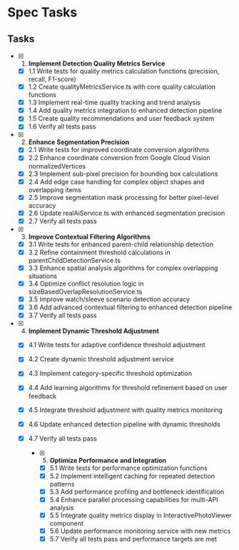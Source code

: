 # Spec Tasks

## Tasks

- [x] 1. **Implement Detection Quality Metrics Service**
  - [x] 1.1 Write tests for quality metrics calculation functions (precision, recall, F1-score)
  - [x] 1.2 Create qualityMetricsService.ts with core quality calculation functions
  - [x] 1.3 Implement real-time quality tracking and trend analysis
  - [x] 1.4 Add quality metrics integration to enhanced detection pipeline
  - [x] 1.5 Create quality recommendations and user feedback system
  - [x] 1.6 Verify all tests pass

- [x] 2. **Enhance Segmentation Precision**
  - [x] 2.1 Write tests for improved coordinate conversion algorithms
  - [x] 2.2 Enhance coordinate conversion from Google Cloud Vision normalizedVertices
  - [x] 2.3 Implement sub-pixel precision for bounding box calculations
  - [x] 2.4 Add edge case handling for complex object shapes and overlapping items
  - [x] 2.5 Improve segmentation mask processing for better pixel-level accuracy
  - [x] 2.6 Update realAiService.ts with enhanced segmentation precision
  - [x] 2.7 Verify all tests pass

- [x] 3. **Improve Contextual Filtering Algorithms**
  - [x] 3.1 Write tests for enhanced parent-child relationship detection
  - [x] 3.2 Refine containment threshold calculations in parentChildDetectionService.ts
  - [x] 3.3 Enhance spatial analysis algorithms for complex overlapping situations
  - [x] 3.4 Optimize conflict resolution logic in sizeBasedOverlapResolutionService.ts
  - [x] 3.5 Improve watch/sleeve scenario detection accuracy
  - [x] 3.6 Add advanced contextual filtering to enhanced detection pipeline
  - [x] 3.7 Verify all tests pass

- [x] 4. **Implement Dynamic Threshold Adjustment**
  - [x] 4.1 Write tests for adaptive confidence threshold adjustment
  - [x] 4.2 Create dynamic threshold adjustment service
  - [x] 4.3 Implement category-specific threshold optimization
  - [x] 4.4 Add learning algorithms for threshold refinement based on user feedback
  - [x] 4.5 Integrate threshold adjustment with quality metrics monitoring
  - [x] 4.6 Update enhanced detection pipeline with dynamic thresholds
  - [x] 4.7 Verify all tests pass

       - [x] 5. **Optimize Performance and Integration**
         - [x] 5.1 Write tests for performance optimization functions
         - [x] 5.2 Implement intelligent caching for repeated detection patterns
         - [x] 5.3 Add performance profiling and bottleneck identification
         - [x] 5.4 Enhance parallel processing capabilities for multi-API analysis
         - [x] 5.5 Integrate quality metrics display in InteractivePhotoViewer component
         - [x] 5.6 Update performance monitoring service with new metrics
         - [x] 5.7 Verify all tests pass and performance targets are met
